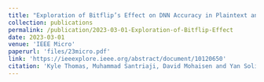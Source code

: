 ```yaml
---
title: "Exploration of Bitflip’s Effect on DNN Accuracy in Plaintext and Ciphertext"
collection: publications
permalink: /publication/2023-03-01-Exploration-of-Bitflip-Effect
date: 2023-03-01
venue: 'IEEE Micro'
paperurl: 'files/23micro.pdf'
link: 'https://ieeexplore.ieee.org/abstract/document/10120650'
citation: 'Kyle Thomas, Muhammad Santriaji, David Mohaisen and Yan Solihin, "Exploration of Bitflip’s Effect on DNN Accuracy in Plaintext and Ciphertext," in IEEE Micro 2023.'
---
```


